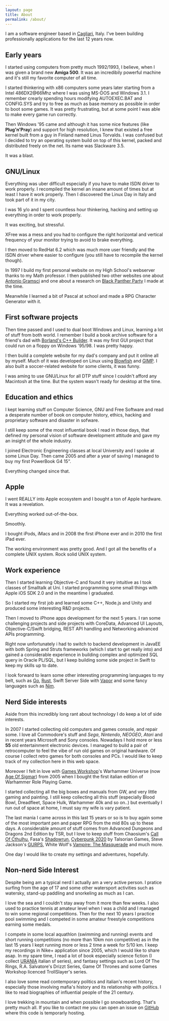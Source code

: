 ```yaml
---
layout: page
title: About
permalink: /about/
---
```


I am a software engineer based in [Cagliari](https://www.openstreetmap.org/#map=19/39.21718/9.11334), Italy.
I've been building professionally applications for the last 12 years now.

## Early years

I started using computers from pretty much 1992/1993, I believe, when I was given a brand new **Amiga 500**.
It was an incredibily powerful machine and it's still my favorite computer of all time.

I started thinkering with x86 computers some years later starting from a Intel 486DX2@66Mhz where I was using MS-DOS and Windows 3.1. I remember crearly spending hours modifying AUTOEXEC.BAT and CONFIG.SYS and try to free as much as base memory as possible in order to boot some games. It was pretty frustrating, but at some point I was able to make every game run correctly.

Then Windows '95 came and although it has some nice features (like **Plug'n'Pray**) and support for high resolution, I knew that existed a free kernel built from a guy in Finland named Linus Torvalds. I was confused but I decided to try an operating system build on top of this kernel, packed and distributed freely on the net. Its name was Slackware 3.5.

It was a blast.

## GNU/Linux

Everything was uber difficult especially if you have to make ISDN driver to work properly. I recompiled the kernel an insane amount of times but at least I have it work properly. Then I discovered the Linux Day in Italy and took part of it in my city.

I was 16 y/o and I spent countless hour thinkering, hacking and setting up everything in order to work properly.

It was exciting, but stressful.

XFree was a mess and you had to configure the right horizontal and vertical frequency of your monitor trying to avoid to brake everything.

I then moved to RedHat 6.2 which was much more user friendly and the ISDN driver where easier to configure (you still have to recompile the kernel though).

In 1997 I build my first personal website on my High School's webserver thanks to my Math professor. I then published two other websites one about [Antonio Gramsci](https://en.wikipedia.org/wiki/Antonio_Gramsci) and one about a research on [Black Panther Party](https://en.wikipedia.org/wiki/Black_Panther_Party) I made at the time.

Meanwhile I learned a bit of Pascal at school and made a RPG Character Generator with it.

## First software projects

Then time passed and I used to dual boot Windows and Linux, learning a lot of stuff from both world.
I remember I build a book archive software for a friend's dad with [Borland's C++ Builder](https://en.wikipedia.org/wiki/Borland_C%2B%2B#C++Builder_with_C++_bundle).
It was my first GUI project that could run on a floppy on Windows '95/98.
I was pretty happy.

I then build a complete website for my dad's company and put it online all by myself.
Much of it was developed on Linux using [Blowfish](http://bluefish.openoffice.nl/index.html) and [GIMP](https://www.gimp.org/). I also built a soccer-related website for some clients, it was funny.

I was aming to use GNU/Linux for all DTP stuff since I couldn't afford any Macintosh at the time.
But the system wasn't ready for desktop at the time.

## Education and ethics

I kept learning stuff on Computer Science, GNU and Free Software and read a desperate number of book on computer history, ethics, hacking and proprietary software and disaster in sofware.

I still keep some of the most influential book I read in those days, that defined my personal vision of software development attitude and gave my an insight of the whole industry.

I joined Electronic Engineering classes at local University and I spoke at some Linux Day.
Then came 2005 and after a year of saving I managed to buy my first PowerBook G4 15".

Everything changed since that.

## Apple

I went REALLY into Apple ecosystem and I bought a ton of Apple hardware.
It was a revelation.

Everything worked out-of-the-box.

Smoothly.

I bought iPods, iMacs and in 2008 the first iPhone ever and in 2010 the first iPad ever.

The working environment was pretty good. And I got all the benefits of a complete UNIX system.
Rock solid UNIX system.

## Work experience

Then I started learning Objective-C and found it very intuitive as I took classes of Smalltalk at Uni.
I started programming some small things with Apple iOS SDK 2.0 and in the meantime I graduated.

So I started my first job and learned some C++, Node.js and Unity and produced some interesting R&D projects.

Then I moved to iPhone apps development for the next 5 years.
I ran some challenging projects and side projects with CoreData, Advanced UI Layouts, Objective-C/Swift bridging, REST API handling and Networking advanced APIs programming.

Right now unfortunately i had to switch to backend development in JavaEE with both Spring and Struts frameworks (which I start to get really into) and gained a considerable experience in building complex and optimized SQL query in Oracle PL/SQL, but I keep building some side project in Swift to keep my skills up to date.

I look forward to learn some other interesting programming languages to my belt, such as [Go](https://golang.org/), [Rust](https://www.rust-lang.org/), Swift Server Side with [Vapor](https://vapor.codes/) and some fancy languages such as [Nim](https://nim-lang.org/).

## Nerd Side interests
Aside from this incredibly long rant about technology I do keep a lot of side interests.

In 2007 I started collecting old computers and games console, and repair some.
I love all Commodore's stuff and *Sega*, *Nintendo*, *NEOGEO*, *Atari* and in recent years Microsoft and Sony consoles.
Nowadays I hold more or less **55** old entertainment electronic devices.
I managed to build a pair of retrocomputer to feel the vibe of run old games on original hardware.
Of course I collect retro games for both consoles and PCs.
I would like to keep track of my collection here in this web space.

Moreover I felt in love with [Games Workshop](https://www.games-workshop.com/en-US/Home)'s Warhammer Universe (now [Age Of Sigmar](https://ageofsigmar.com/)) from 2005 when I bought the first italian edition of Warhammer Role Playing Game.

I started collecting all the big boxes and manuals from GW, and very little gaming and painting.
I still keep collecting all this stuff (especially Blood Bowl, Dreadfleet, Space Hulk, Warhammer 40k and so on..) but eventually I run out of space at home, I must say my wife is vary patient.

The last mania I came across in this last 15 years or so is to buy again some of the most important pen and paper RPG from the mid 80s up to these days. A considerable amount of stuff comes from Advanced Dungeons and Dragons 2nd Edition by TSR, but I love to keep stuff from Chaosium's [Call Of Cthulhu](https://www.chaosium.com/), Fasa's [Shadowrun](https://www.catalystgamelabs.com/shadowrun/), [Cyberpunk 2020](https://talsorianstore.com/products/cyberpunk-2020) by Talsorian Games, Steve Jackson's [GURPS](http://www.sjgames.com/gurps/), White Wolf's [Vampire: The Masquerade](https://www.worldofdarkness.com/products/4Fo201jUf5ho7xqVR6Qd46) and much more.

One day I would like to create my settings and adventures, hopefully.

## Non-nerd Side Interest

Despite being am a typical nerd I actually am a very active person. I pratice surfing from the age of 17 and some other watersport activities such as watersky, stand-up paddling and snorkeling as much as I can.

I love the sea and I couldn't stay away from it more than few weeks.
I also used to practice tennis at amateur level when I was a child and I managed to win some regional competitions. Then for the next 10 years I practice pool swimming and I competed in some amateur freestyle competitions earning some medals.

I compete in some local aquathlon (swimming and running) events and short running competitions (no more than 10km non competitive) as in the last 15 years I kept running more or less 2 time a week for 5/10 km.
I keep my recordings in Nike+ application since 2005, which I would like to share asap.
In my spare time, I read a lot of book especially science fiction (I collect [URANIA](http://blog.librimondadori.it/blogs/urania/) italian sf series), and fantasy settings such as Lord Of The Rings, R.A. Salvatore's Drizzt Series, Game Of Thrones and some Games Workshop licenced TrollSlayer's series.

I also love some read contemporary politics and italian's recent history, especially those involving mafia's history and its relationship with politics. I like to read biographies of influential people of the 21 century.

I love trekking in mountain and when possible I go snowboarding.
That's pretty much all. If you like to contact me you can open an issue on [GitHub](https://github.com/simonekalb/simonekalb.github.io/issues) where this code is temporarly hosting.
